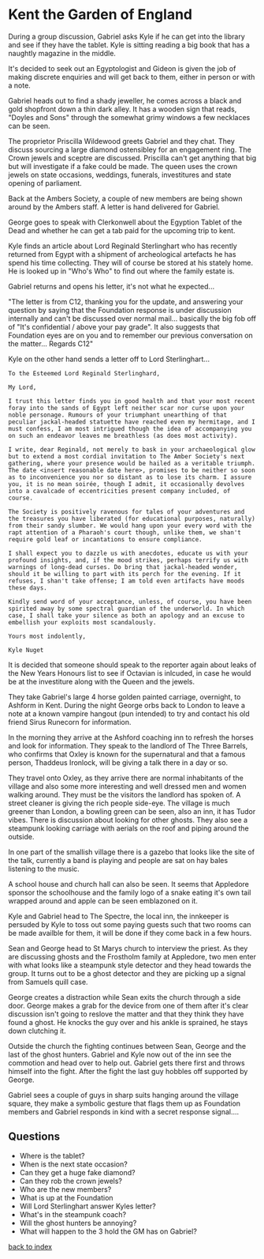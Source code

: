 # Kent the Garden of England

During a group discussion, Gabriel asks Kyle if he can get into the library and see if they have the tablet. Kyle is sitting reading a big book that has a naughtly magazine in the middle.

It's decided to seek out an Egyptologist and Gideon is given the job of making discrete enquiries and will get back to them, either in person or with a note.

Gabriel heads out to find a shady jeweller, he comes across a black and gold shopfront down a thin dark alley. It has a wooden sign that reads, "Doyles and Sons" through the somewhat grimy windows a few necklaces can be seen.

The proprietor Priscilla Wildewood greets Gabriel and they chat. They discuss sourcing a large diamond ostensibley for an engagement ring. The Crown jewels and sceptre are discussed. Priscilla can't get anything that big but will investigate if a fake could be made. The queen uses the crown jewels on state occasions, weddings, funerals, investitures and state opening of parliament.

Back at the Ambers Society, a couple of new members are being shown around by the Ambers staff. A letter is hand delivered for Gabriel.

George goes to speak with Clerkonwell about the Egyption Tablet of the Dead and whether he can get a tab paid for the upcoming trip to kent.

Kyle finds an article about Lord Reginald Sterlinghart who has recently returned from Egypt with a shipment of archeological artefacts he has spend his time collecting. They will of course be stored at his stately home. He is looked up in "Who's Who" to find out where the family estate is.

Gabriel returns and opens his letter, it's not what he expected...

"The letter is from C12, thanking you for the update, and answering your question by saying that the Foundation response is under discussion internally and can't be discussed over normal mail... basically the big fob off of "It's confidential / above your pay grade". It also suggests that Foundation eyes are on you and to remember our previous conversation on the matter... Regards C12"

Kyle on the other hand sends a letter off to Lord Sterlinghart...

```
To the Esteemed Lord Reginald Sterlinghard,

My Lord,

I trust this letter finds you in good health and that your most recent foray into the sands of Egypt left neither scar nor curse upon your noble personage. Rumours of your triumphant unearthing of that peculiar jackal-headed statuette have reached even my hermitage, and I must confess, I am most intrigued though the idea of accompanying you on such an endeavor leaves me breathless (as does most activity).

I write, dear Reginald, not merely to bask in your archaeological glow but to extend a most cordial invitation to The Amber Society's next gathering, where your presence would be hailed as a veritable triumph. The date <insert reasonable date here>, promises to be neither so soon as to inconvenience you nor so distant as to lose its charm. I assure you, it is no mean soirée, though I admit, it occasionally devolves into a cavalcade of eccentricities present company included, of course.

The Society is positively ravenous for tales of your adventures and the treasures you have liberated (for educational purposes, naturally) from their sandy slumber. We would hang upon your every word with the rapt attention of a Pharaoh's court though, unlike them, we shan't require gold leaf or incantations to ensure compliance.

I shall expect you to dazzle us with anecdotes, educate us with your profound insights, and, if the mood strikes, perhaps terrify us with warnings of long-dead curses. Do bring that jackal-headed wonder, should it be willing to part with its perch for the evening. If it refuses, I shan't take offense; I am told even artifacts have moods these days.

Kindly send word of your acceptance, unless, of course, you have been spirited away by some spectral guardian of the underworld. In which case, I shall take your silence as both an apology and an excuse to embellish your exploits most scandalously.

Yours most indolently,

Kyle Nuget
```

It is decided that someone should speak to the reporter again about leaks of the New Years Honours list to see if Octavian is inlcuded, in case he would be at the investiture along with the Queen and the jewels.

They take Gabriel's large 4 horse golden painted carriage, overnight, to Ashform in Kent. During the night George orbs back to London to leave a note at a known vampire hangout (pun intended) to try and contact his old friend Sirus Runecorn for information.

In the morning they arrive at the Ashford coaching inn to refresh the horses and look for information. They speak to the landlord of The Three Barrels, who confirms that Oxley is known for the supernatural and that a famous person, Thaddeus Ironlock, will be giving a talk there in a day or so.

They travel onto Oxley, as they arrive there are normal inhabitants of the village and also some more interesting and well dressed men and women walking around. They must be the visitors the landlord has spoken of. A street cleaner is giving the rich people side-eye. The village is much greener than London, a bowling green can be seen, also an inn, it has Tudor vibes. There is discussion about looking for other ghosts. They also see a steampunk looking carriage with aerials on the roof and piping around the outside.

In one part of the smallish village there is a gazebo that looks like the site of the talk, currently a band is playing and people are sat on hay bales listening to the music.

A school house and church hall can also be seen. It seems that Appledore sponsor the schoolhouse and the family logo of a snake eating it's own tail wrapped around and apple can be seen emblazoned on it.

Kyle and Gabriel head to The Spectre, the local inn, the innkeeper is persuded by Kyle to toss out some paying guests such that two rooms can be made availble for them, it will be done if they come back in a few hours.

Sean and George head to St Marys church to interview the priest. As they are discussing ghosts and the Frostholm family at Appledore, two men enter with what looks like a steampunk style detector and they head towards the group. It turns out to be a ghost detector and they are picking up a signal from Samuels quill case. 

George creates a distraction while Sean exits the church through a side door. George makes a grab for the device from one of them after it's clear discussion isn't going to reslove the matter and that they think they have found a ghost. He knocks the guy over and his ankle is sprained, he stays down clutching it.

Outside the church the fighting continues between Sean, George and the last of the ghost hunters. Gabriel and Kyle now out of the inn see the commotion and head over to help out. Gabriel gets there first and throws himself into the fight. After the fight the last guy hobbles off supported by George.

Gabriel sees a couple of guys in sharp suits hanging around the village square, they make a symbolic gesture that flags them up as Foundation members and Gabriel responds in kind with a secret response signal....


## Questions
* Where is the tablet?
* When is the next state occasion?
* Can they get a huge fake diamond?
* Can they rob the crown jewels?
* Who are the new members?
* What is up at the Foundation
* Will Lord Sterlinghart answer Kyles letter?
* What's in the steampunk coach?
* Will the ghost hunters be annoying?
* What will happen to the 3 hold the GM has on Gabriel?

[back to index](index)